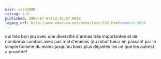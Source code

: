 ```yaml
---
user: case2000
rating: 4.5
published: 2006-07-07T12:42:07.000Z
legacy_url: http://www.emunova.net/veda/test/792.htm#comment-5659
---
```

oui très bon jeu avec une diversifié d'armes très importantes et de nombreux combos avec pas mal d'enemis (du robot tueur en passant par le simple homme du mains jusqu'au boss plus déjantés les un que les autres) a possédé!